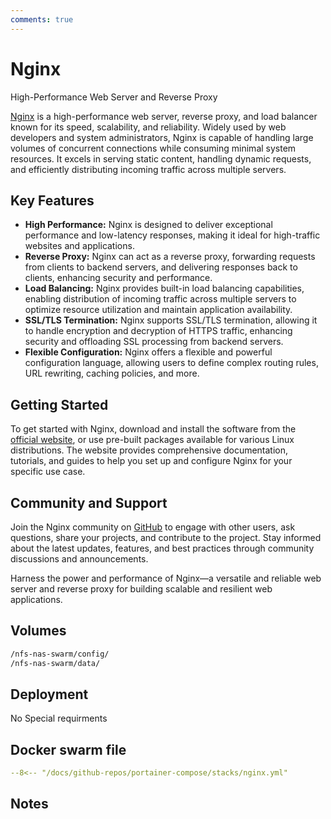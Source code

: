 ```yaml
---
comments: true
---
```


# Nginx

High-Performance Web Server and Reverse Proxy

[Nginx](https://www.nginx.com/) is a high-performance web server, reverse proxy, and load balancer known for its speed, scalability, and reliability. Widely used by web developers and system administrators, Nginx is capable of handling large volumes of concurrent connections while consuming minimal system resources. It excels in serving static content, handling dynamic requests, and efficiently distributing incoming traffic across multiple servers.

## Key Features

- **High Performance:** Nginx is designed to deliver exceptional performance and low-latency responses, making it ideal for high-traffic websites and applications.
- **Reverse Proxy:** Nginx can act as a reverse proxy, forwarding requests from clients to backend servers, and delivering responses back to clients, enhancing security and performance.
- **Load Balancing:** Nginx provides built-in load balancing capabilities, enabling distribution of incoming traffic across multiple servers to optimize resource utilization and maintain application availability.
- **SSL/TLS Termination:** Nginx supports SSL/TLS termination, allowing it to handle encryption and decryption of HTTPS traffic, enhancing security and offloading SSL processing from backend servers.
- **Flexible Configuration:** Nginx offers a flexible and powerful configuration language, allowing users to define complex routing rules, URL rewriting, caching policies, and more.

## Getting Started

To get started with Nginx, download and install the software from the [official website](https://www.nginx.com/), or use pre-built packages available for various Linux distributions. The website provides comprehensive documentation, tutorials, and guides to help you set up and configure Nginx for your specific use case.

## Community and Support

Join the Nginx community on [GitHub](https://github.com/nginx/nginx) to engage with other users, ask questions, share your projects, and contribute to the project. Stay informed about the latest updates, features, and best practices through community discussions and announcements.

Harness the power and performance of Nginx—a versatile and reliable web server and reverse proxy for building scalable and resilient web applications.


## Volumes

```bash
/nfs-nas-swarm/config/
/nfs-nas-swarm/data/
```

## Deployment
No Special requirments

## Docker swarm file
``` yaml linenums="1" 
--8<-- "/docs/github-repos/portainer-compose/stacks/nginx.yml"
```

## Notes

